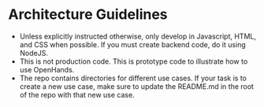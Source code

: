 # Architecture Guidelines
- Unless explicitly instructed otherwise, only develop in Javascript, HTML, and CSS when possible. If you must create backend code, do it using NodeJS.
- This is not production code. This is prototype code to illustrate how to use OpenHands.
- The repo contains directories for different use cases. If your task is to create a new use case, make sure to update the README.md in the root of the repo with that new use case.
